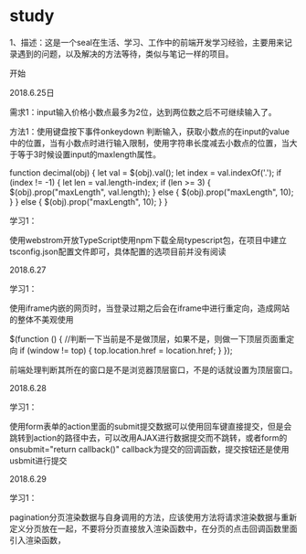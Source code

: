 # study


1、描述：这是一个seal在生活、学习、工作中的前端开发学习经验，主要用来记录遇到的问题，以及解决的方法等待，类似与笔记一样的项目。


开始

2018.6.25日

需求1：input输入价格小数点最多为2位，达到两位数之后不可继续输入了。

方法1：使用键盘按下事件onkeydown 判断输入，获取小数点的在input的value中的位置，当有小数点时进行输入限制，使用字符串长度减去小数点的位置，当大于等于3时候设置input的maxlength属性。

function decimal(obj) {
    let val = $(obj).val();
    let index = val.indexOf('.');
    if (index != -1) {
        let len = val.length-index;
        if (len >= 3) {
            $(obj).prop("maxLength", val.length);
        } else {
            $(obj).prop("maxLength", 10);
        }
    } else {
        $(obj).prop("maxLength", 10);
    }
}

学习1：

使用webstrom开放TypeScript使用npm下载全局typescript包，在项目中建立tsconfig.json配置文件即可，具体配置的选项目前并没有阅读

2018.6.27

学习1：

使用iframe内嵌的网页时，当登录过期之后会在iframe中进行重定向，造成网站的整体不美观使用 

$(function () {
    //判断一下当前是不是做顶层，如果不是，则做一下顶层页面重定向
    if (window != top) {
        top.location.href = location.href;
    }
});

前端处理判断其所在的窗口是不是浏览器顶层窗口，不是的话就设置为顶层窗口。


2018.6.28

学习1：

使用form表单的action里面的submit提交数据可以使用回车键直接提交，但是会跳转到action的路径中去，可以改用AJAX进行数据提交而不跳转，或者form的onsubmit="return callback()" callback为提交的回调函数，提交按钮还是使用usbmit进行提交

2018.6.29

学习1：

pagination分页渲染数据与自身调用的方法，应该使用方法将请求渲染数据与重新定义分页放在一起，不要将分页直接放入渲染函数中，在分页的点击回调函数里面引入渲染函数，